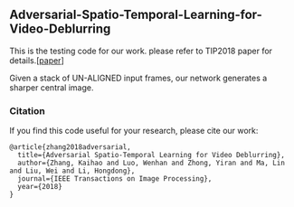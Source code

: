 
## Adversarial-Spatio-Temporal-Learning-for-Video-Deblurring

This is the testing code for our work. please refer to TIP2018 paper for details.[[paper](https://arxiv.org/abs/1804.00533)]

Given a stack of UN-ALIGNED input frames, our network generates a sharper central image. 



### Citation
If you find this code useful for your research, please cite our work:
```
@article{zhang2018adversarial,
  title={Adversarial Spatio-Temporal Learning for Video Deblurring},
  author={Zhang, Kaihao and Luo, Wenhan and Zhong, Yiran and Ma, Lin and Liu, Wei and Li, Hongdong},
  journal={IEEE Transactions on Image Processing},
  year={2018}
}
```
